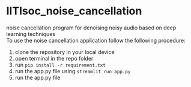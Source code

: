 # IITIsoc_noise_cancellation
noise cancellation program for denoising noisy audio based on deep learning techniques\
To use the noise cancellation application follow the following procedure:
1. clone the repository in your local device
2. open terminal in the repo folder
3. run `pip install -r requirement.txt`
4. run the app.py file using `streamlit run app.py`
5. run the app.py file 
